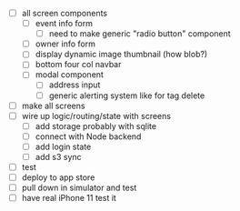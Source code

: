 - [ ] all screen components
  - [ ] event info form
    - [ ] need to make generic "radio button" component
  - [ ] owner info form
  - [ ] display dynamic image thumbnail (how blob?)
  - [ ] bottom four col navbar
  - [ ] modal component
    - [ ] address input
    - [ ] generic alerting system like for tag delete
- [ ] make all screens
- [ ] wire up logic/routing/state with screens
  - [ ] add storage probably with sqlite
  - [ ] connect with Node backend
  - [ ] add login state
  - [ ] add s3 sync
- [ ] test
- [ ] deploy to app store
- [ ] pull down in simulator and test
- [ ] have real iPhone 11 test it